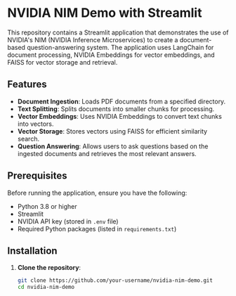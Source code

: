# NVIDIA NIM Demo with Streamlit

This repository contains a Streamlit application that demonstrates the use of NVIDIA's NIM (NVIDIA Inference Microservices) to create a document-based question-answering system. The application uses LangChain for document processing, NVIDIA Embeddings for vector embeddings, and FAISS for vector storage and retrieval.

## Features

- **Document Ingestion**: Loads PDF documents from a specified directory.
- **Text Splitting**: Splits documents into smaller chunks for processing.
- **Vector Embeddings**: Uses NVIDIA Embeddings to convert text chunks into vectors.
- **Vector Storage**: Stores vectors using FAISS for efficient similarity search.
- **Question Answering**: Allows users to ask questions based on the ingested documents and retrieves the most relevant answers.

## Prerequisites

Before running the application, ensure you have the following:

- Python 3.8 or higher
- Streamlit
- NVIDIA API key (stored in `.env` file)
- Required Python packages (listed in `requirements.txt`)

## Installation

1. **Clone the repository**:
   ```bash
   git clone https://github.com/your-username/nvidia-nim-demo.git
   cd nvidia-nim-demo
